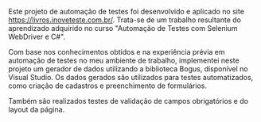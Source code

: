 Este projeto de automação de testes foi desenvolvido e aplicado no site https://livros.inoveteste.com.br/. 
Trata-se de um trabalho resultante do aprendizado adquirido no curso "Automação de Testes com Selenium WebDriver e C#". 

Com base nos conhecimentos obtidos e na experiência prévia em automação de testes no meu ambiente de trabalho, implementei neste projeto um gerador de dados utilizando a biblioteca Bogus, 
disponível no Visual Studio. Os dados gerados são utilizados para testes automatizados, como criação de cadastros e preenchimento de formulários.

Também são realizados testes de validação de campos obrigatórios e do layout da página. 

